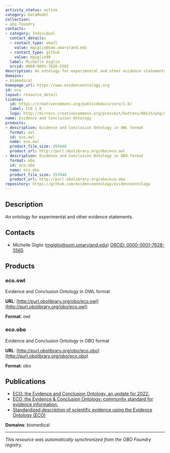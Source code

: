 ```yaml
---
activity_status: active
category: DataModel
collection:
- obo-foundry
contacts:
- category: Individual
  contact_details:
  - contact_type: email
    value: mgiglio@som.umaryland.edu
  - contact_type: github
    value: mgiglio99
  label: Michelle Giglio
  orcid: 0000-0001-7628-5565
description: An ontology for experimental and other evidence statements.
domains:
- biomedical
homepage_url: https://www.evidenceontology.org
id: eco
layout: resource_detail
license:
  id: https://creativecommons.org/publicdomain/zero/1.0/
  label: CC0 1.0
  logo: http://mirrors.creativecommons.org/presskit/buttons/80x15/png/cc-zero.png
name: Evidence and Conclusion Ontology
products:
- description: Evidence and Conclusion Ontology in OWL format
  format: owl
  id: eco.owl
  name: eco.owl
  product_file_size: 355446
  product_url: http://purl.obolibrary.org/obo/eco.owl
- description: Evidence and Conclusion Ontology in OBO format
  format: obo
  id: eco.obo
  name: eco.obo
  product_file_size: 157046
  product_url: http://purl.obolibrary.org/obo/eco.obo
repository: https://github.com/evidenceontology/evidenceontology
---
```

## Description

An ontology for experimental and other evidence statements.

## Contacts

- Michelle Giglio (mgiglio@som.umaryland.edu) [ORCID: 0000-0001-7628-5565](https://orcid.org/0000-0001-7628-5565)

## Products

### eco.owl

Evidence and Conclusion Ontology in OWL format

**URL**: [http://purl.obolibrary.org/obo/eco.owl](http://purl.obolibrary.org/obo/eco.owl)

**Format**: owl

### eco.obo

Evidence and Conclusion Ontology in OBO format

**URL**: [http://purl.obolibrary.org/obo/eco.obo](http://purl.obolibrary.org/obo/eco.obo)

**Format**: obo

## Publications

- [ECO: the Evidence and Conclusion Ontology, an update for 2022.](https://www.ncbi.nlm.nih.gov/pubmed/34986598)
- [ECO, the Evidence & Conclusion Ontology: community standard for evidence information.](https://www.ncbi.nlm.nih.gov/pubmed/30407590)
- [Standardized description of scientific evidence using the Evidence Ontology (ECO)](https://www.ncbi.nlm.nih.gov/pubmed/25052702)

**Domains**: biomedical

---

*This resource was automatically synchronized from the OBO Foundry registry.*